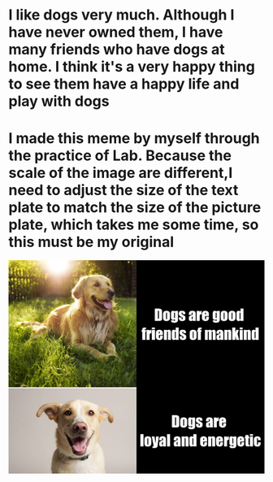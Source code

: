 # I like dogs very much. Although I have never owned them, I have many friends who have dogs at home. I think it's a very happy thing to see them have a happy life and play with dogs

# I made this meme by myself through the practice of Lab. Because the scale of the image are different,I need to adjust the size of the text plate to match the size of the picture plate, which takes me some time, so this must be my original

![](my_meme.png)
